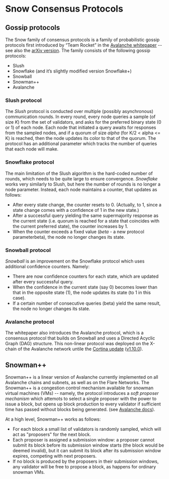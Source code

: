 # Snow Consensus Protocols

## Gossip protocols

The Snow family of consensus protocols is a family of probabilistic gossip protocols first introduced by “Team Rocket” in the [Avalanche whitepaper](https://ipfs.io/ipfs/QmUy4jh5mGNZvLkjies1RWM4YuvJh5o2FYopNPVYwrRVGV) -- see also the [arXiv version](https://arxiv.org/pdf/1906.08936). The family consists of the following gossip protocols:

- Slush
- Snowflake (and it’s slightly modified version Snowflake+)
- Snowball
- Snowman++
- Avalanche

### Slush protocol

The *Slush* protocol is conducted over multiple (possibly asynchronous) communication rounds. In every round, every node queries a sample (of size *K*) from the set of validators, and asks for the preferred binary state (0 or 1) of each node. Each node that initiated a query awaits for responses from the sampled nodes, and if a quorum of size *alpha* (for K/2 < alpha <= K) is reached, then the node updates its color to that of the quorum. The protocol has an additional parameter which tracks the number of queries that each node will make.

### Snowflake protocol

The main limitation of the Slush algorithm is the hard-coded number of rounds, which needs to be quite large to ensure convergence. *Snowflake* works very similarly to Slush, but here the number of rounds is no longer a node parameter. Instead, each node maintains a counter, that updates as follows:
- After every state change, the counter resets to 0. (Actually, to 1, since a state change comes with a confidence of 1 in the new state.)
- After a successful query yielding the same supermajority response as the current state (i.e. quorum is reached for a state that coincides with the current preferred state), the counter increases by 1.
- When the counter exceeds a fixed value (*beta* - a new protocol parameterbeta), the node no longer changes its state.

### Snowball protocol
*Snowball* is an improvement on the Snowflake protocol which uses additional confidence counters. Namely:
- There are now confidence counters for each state, which are updated after every successful query. 
- When the confidence in the current state (say 0) becomes lower than that in the opposite state (1), the node updates its state (to 1 in this case).
- If a certain number of consecutive queries (beta) yield the same result, the node no longer changes its state.

### Avalanche protocol

The whitepaper also introduces the Avalanche protocol, which is a consensus protocol that builds on Snowball and uses a Directed Acyclic Graph (DAG) structure. This non-linear protocol was deployed on the X-chain of the Avalanche network untile the [Cortina update](https://medium.com/avalancheavax/cortina-x-chain-linearization-a1d9305553f6) ([v1.10.0](https://github.com/ava-labs/avalanchego/releases/tag/v1.10.0)).


## Snowman++

Snowman++ is a linear version of Avalanche currently implemented on all Avalanche chains and subnets, as well as on the Flare Networks. The Snowman++ is a congestion control mechanism available for snowman virtual machines (VMs) -- namely, the protocol introduces a *soft proposer mechanism* which attemots to select a single proposer with the power to issue a block, but opens up block production to every validator if sufficient time has passed without blocks being generated. (see [Avalanche docs](https://github.com/flare-foundation/go-flare/tree/93fd844b1e85366ee9c1c4a3fb9e9399220534cc/avalanchego/vms/proposervm)).

At a high level, Snowman++ works as follows: 
- For each block a small list of validators is randomly sampled, which will act as "proposers" for the next block.
- Each proposer is assigned a submission window: a proposer cannot submit its block before its submission window starts (the block would be deemed invalid), but it can submit its block after its submission window expires, competing with next proposers. 
- If no block is produced by the proposers in their submission windows, any validator will be free to propose a block, as happens for ordinary snowman VMs.